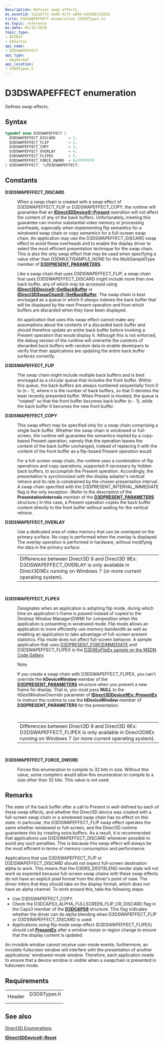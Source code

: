 ```yaml
---
Description: Defines swap effects.
ms.assetid: 522a5f71-3ad9-4cfc-a899-e25b9b721b1b
title: D3DSWAPEFFECT enumeration (D3D9Types.h)
ms.topic: reference
ms.date: 05/31/2018
topic_type:
- APIRef
- kbSyntax
api_name:
- D3DSWAPEFFECT
api_type:
- HeaderDef
api_location:
- D3D9Types.h
---
```


# D3DSWAPEFFECT enumeration

Defines swap effects.

## Syntax


```C++
typedef enum D3DSWAPEFFECT { 
  D3DSWAPEFFECT_DISCARD      = 1,
  D3DSWAPEFFECT_FLIP         = 2,
  D3DSWAPEFFECT_COPY         = 3,
  D3DSWAPEFFECT_OVERLAY      = 4,
  D3DSWAPEFFECT_FLIPEX       = 5,
  D3DSWAPEFFECT_FORCE_DWORD  = 0xFFFFFFFF
} D3DSWAPEFFECT, *LPD3DSWAPEFFECT;
```



## Constants

<dl> <dt>

<span id="D3DSWAPEFFECT_DISCARD"></span><span id="d3dswapeffect_discard"></span>**D3DSWAPEFFECT\_DISCARD**
</dt> <dd>

When a swap chain is created with a swap effect of D3DSWAPEFFECT\_FLIP or D3DSWAPEFFECT\_COPY, the runtime will guarantee that an [**IDirect3DDevice9::Present**](/windows/desktop/api) operation will not affect the content of any of the back buffers. Unfortunately, meeting this guarantee can involve substantial video memory or processing overheads, especially when implementing flip semantics for a windowed swap chain or copy semantics for a full-screen swap chain. An application may use the D3DSWAPEFFECT\_DISCARD swap effect to avoid these overheads and to enable the display driver to select the most efficient presentation technique for the swap chain. This is also the only swap effect that may be used when specifying a value other than D3DMULTISAMPLE\_NONE for the MultiSampleType member of [**D3DPRESENT\_PARAMETERS**](d3dpresent-parameters.md).

Like a swap chain that uses D3DSWAPEFFECT\_FLIP, a swap chain that uses D3DSWAPEFFECT\_DISCARD might include more than one back buffer, any of which may be accessed using [**IDirect3DDevice9::GetBackBuffer**](/windows/desktop/api) or [**IDirect3DSwapChain9::GetBackBuffer**](https://msdn.microsoft.com/library/Bb205902(v=VS.85).aspx). The swap chain is best envisaged as a queue in which 0 always indexes the back buffer that will be displayed by the next Present operation and from which buffers are discarded when they have been displayed.

An application that uses this swap effect cannot make any assumptions about the contents of a discarded back buffer and should therefore update an entire back buffer before invoking a Present operation that would display it. Although this is not enforced, the debug version of the runtime will overwrite the contents of discarded back buffers with random data to enable developers to verify that their applications are updating the entire back buffer surfaces correctly.

</dd> <dt>

<span id="D3DSWAPEFFECT_FLIP"></span><span id="d3dswapeffect_flip"></span>**D3DSWAPEFFECT\_FLIP**
</dt> <dd>

The swap chain might include multiple back buffers and is best envisaged as a circular queue that includes the front buffer. Within this queue, the back buffers are always numbered sequentially from 0 to (n - 1), where n is the number of back buffers, so that 0 denotes the least recently presented buffer. When Present is invoked, the queue is "rotated" so that the front buffer becomes back buffer (n - 1), while the back buffer 0 becomes the new front buffer.

</dd> <dt>

<span id="D3DSWAPEFFECT_COPY"></span><span id="d3dswapeffect_copy"></span>**D3DSWAPEFFECT\_COPY**
</dt> <dd>

This swap effect may be specified only for a swap chain comprising a single back buffer. Whether the swap chain is windowed or full-screen, the runtime will guarantee the semantics implied by a copy-based Present operation, namely that the operation leaves the content of the back buffer unchanged, instead of replacing it with the content of the front buffer as a flip-based Present operation would.

For a full-screen swap chain, the runtime uses a combination of flip operations and copy operations, supported if necessary by hidden back buffers, to accomplish the Present operation. Accordingly, the presentation is synchronized with the display adapter's vertical retrace and its rate is constrained by the chosen presentation interval. A swap chain specified with the D3DPRESENT\_INTERVAL\_IMMEDIATE flag is the only exception. (Refer to the description of the **PresentationIntervals** member of the [**D3DPRESENT\_PARAMETERS**](d3dpresent-parameters.md) structure.) In this case, a Present operation copies the back buffer content directly to the front buffer without waiting for the vertical retrace.

</dd> <dt>

<span id="D3DSWAPEFFECT_OVERLAY"></span><span id="d3dswapeffect_overlay"></span>**D3DSWAPEFFECT\_OVERLAY**
</dt> <dd>

Use a dedicated area of video memory that can be overlayed on the primary surface. No copy is performed when the overlay is displayed. The overlay operation is performed in hardware, without modifying the data in the primary surface.



|                                                                                                                                                                                         |
|-----------------------------------------------------------------------------------------------------------------------------------------------------------------------------------------|
| Differences between Direct3D 9 and Direct3D 9Ex:<br/> D3DSWAPEFFECT\_OVERLAY is only available in Direct3D9Ex running on Windows 7 (or more current operating system).<br/> |



 

</dd> <dt>

<span id="D3DSWAPEFFECT_FLIPEX"></span><span id="d3dswapeffect_flipex"></span>**D3DSWAPEFFECT\_FLIPEX**
</dt> <dd>

Designates when an application is adopting flip mode, during which time an application's frame is passed instead of copied to the Desktop Window Manager(DWM) for composition when the application is presenting in windowed mode. Flip mode allows an application to more efficiently use memory bandwidth as well as enabling an application to take advantage of full-screen-present statistics. Flip mode does not affect full-screen behavior. A sample application that uses [D3DPRESENT\_FORCEIMMEDIATE](d3dpresent.md) and D3DSWAPEFFECT\_FLIPEX is the [D3D9ExFlipEx sample on the MSDN Code Gallery](https://code.msdn.microsoft.com/D3D9ExFlipEx).

> [!Note]  
> If you create a swap chain with D3DSWAPEFFECT\_FLIPEX, you can't override the **hDeviceWindow** member of the [**D3DPRESENT\_PARAMETERS**](d3dpresent-parameters.md) structure when you present a new frame for display. That is, you must pass **NULL** to the *hDestWindowOverride* parameter of [**IDirect3DDevice9Ex::PresentEx**](/windows/desktop/api/d3d9/nf-d3d9-idirect3ddevice9ex-presentex) to instruct the runtime to use the **hDeviceWindow** member of **D3DPRESENT\_PARAMETERS** for the presentation.

 



|                                                                                                                                                                                        |
|----------------------------------------------------------------------------------------------------------------------------------------------------------------------------------------|
| Differences between Direct3D 9 and Direct3D 9Ex:<br/> D3DSWAPEFFECT\_FLIPEX is only available in Direct3D9Ex running on Windows 7 (or more current operating system).<br/> |



 

</dd> <dt>

<span id="D3DSWAPEFFECT_FORCE_DWORD"></span><span id="d3dswapeffect_force_dword"></span>**D3DSWAPEFFECT\_FORCE\_DWORD**
</dt> <dd>

Forces this enumeration to compile to 32 bits in size. Without this value, some compilers would allow this enumeration to compile to a size other than 32 bits. This value is not used.

</dd> </dl>

## Remarks

The state of the back buffer after a call to Present is well-defined by each of these swap effects, and whether the Direct3D device was created with a full-screen swap chain or a windowed swap chain has no effect on this state. In particular, the D3DSWAPEFFECT\_FLIP swap effect operates the same whether windowed or full-screen, and the Direct3D runtime guarantees this by creating extra buffers. As a result, it is recommended that applications use D3DSWAPEFFECT\_DISCARD whenever possible to avoid any such penalties. This is because this swap effect will always be the most efficient in terms of memory consumption and performance.

Applications that use D3DSWAPEFFECT\_FLIP or D3DSWAPEFFECT\_DISCARD should not expect full-screen destination alpha to work. This means that the D3DRS\_DESTBLEND render state will not work as expected because full-screen swap chains with these swap effects do not have an explicit pixel format from the driver's point of view. The driver infers that they should take on the display format, which does not have an alpha channel. To work around this, take the following steps:

-   Use D3DSWAPEFFECT\_COPY.
-   Check the D3DCAPS3\_ALPHA\_FULLSCREEN\_FLIP\_OR\_DISCARD flag in the Caps3 member of the [**D3DCAPS9**](/windows/desktop/api/D3D9Caps/ns-d3d9caps-d3dcaps9) structure. This flag indicates whether the driver can do alpha blending when D3DSWAPEFFECT\_FLIP or D3DSWAPEFFECT\_DISCARD is used.
-   Applications using flip mode swap effect (D3DSWAPEFFECT\_FLIPEX) should call [**PresentEx**](/windows/desktop/api/d3d9/nf-d3d9-idirect3ddevice9ex-presentex) after a window resize or region change to ensure that the display content is updated.

An invisible window cannot receive user-mode events; furthermore, an invisible-fullscreen window will interfere with the presentation of another applications' windowed-mode window. Therefore, each application needs to ensure that a device window is visible when a swapchain is presented in fullscreen mode.

## Requirements



|                   |                                                                                        |
|-------------------|----------------------------------------------------------------------------------------|
| Header<br/> | <dl> <dt>D3D9Types.h</dt> </dl> |



## See also

<dl> <dt>

[Direct3D Enumerations](dx9-graphics-reference-d3d-enums.md)
</dt> <dt>

[**IDirect3DDevice9::Reset**](https://msdn.microsoft.com/library/Bb174425(v=VS.85).aspx)
</dt> </dl>

 

 




